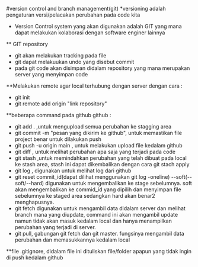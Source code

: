 #version control and branch management(git)
*versioning adalah pengaturan versi/pelacakan perubahan pada code kita

* Version Control system yang akan digunakan adalah GIT yang mana dapat melakukan kolaborasi dengan software enginer lainnya

** GIT repository
* git akan melakukan tracking pada file
* git dapat melakuukan undo yang disebut commit
* pada git code akan disimpan didalam repository yang mana merupakan server yang menyimpan code

**Melakukan remote agar local terhubung dengan server dengan cara :
* git init
* git remote add origin "link repository"

**beberapa command pada github github :
* git add . ,untuk mengupload semua perubahan ke stagging area
* git commit -m "pesan yang dikirim ke github", untuk memastikan file project benar untuk dilakukan push
* git push -u origin main , untuk melakukan upload file kedalam github
* git diff , untuk melihat perubahan apa saja yang terjadi pada code
* git stash ,untuk memindahkan perubahan yang telah dibuat pada local ke stash area, stash ini dapat dikembalikan dengan cara git stach apply
* git log , digunakan untuk melihat log dari github
* git reset commit_id(dapat dilihat menggunakan git log -oneline) --soft(--soft/--hard) digunakan untuk mengembalikan ke stage sebelumnya. soft akan mengembalikan ke commid_id yang dipilih dan menyimpan file sebelumnya ke staged area sedangkan hard akan benar2 menghapusnya.
* git fetch digunakan untuk mengambil data didalam server dan melihat branch mana yang diupdate, command ini akan mengambil update namun tidak akan masuk kedalam local dan hanya menampilkan perubahan yang terjadi di server.
* git pull, gabungan git fetch dan git master. fungsinya mengambil data perubahan dan memasukkannya kedalam local	

**file .gitignore, didalam file ini dituliskan file/folder apapun yang tidak ingin di push kedalam github



